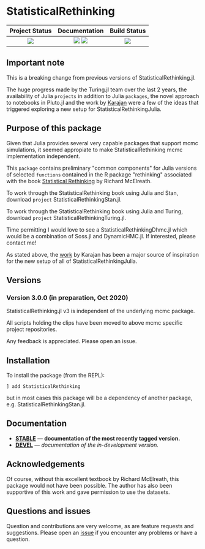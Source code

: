 # StatisticalRethinking


| **Project Status**                                                               |  **Documentation**                                                               | **Build Status**                                                                                |
|:-------------------------------------------------------------------------------:|:-------------------------------------------------------------------------------:|:-----------------------------------------------------------------------------------------------:|
|![][project-status-img] | [![][docs-stable-img]][docs-stable-url] [![][docs-dev-img]][docs-dev-url] | [![][travis-img]][travis-url] |

## Important note

This is a breaking change from previous versions of StatisticalRethinking.jl.

The huge progress made by the Turing.jl team over the last 2 years, the availability of Julia `projects` in addition to Julia `packages`, the novel approach to notebooks in Pluto.jl and the work by [Karajan](https://github.com/karajan9/statisticalrethinking) were a few of the ideas that triggered exploring a new setup for StatisticalRethinkingJulia.

## Purpose of this package

Given that Julia provides several very capable packages that support mcmc simulations, it seemed appropiate to make StatisticalRethinking mcmc implementation independent.

This `package` contains preliminary "common components" for Julia versions of selected `functions` contained in the R package "rethinking" associated with the book [Statistical Rethinking](https://xcelab.net/rm/statistical-rethinking/) by Richard McElreath.

To work through the StatisticalRethinking book using Julia and Stan, download `project` StatisticalRethinkingStan.jl.

To work through the StatisticalRethinking book using Julia and Turing, download `project` StatisticalRethinkingTuring.jl.

Time permitting I would love to see a StatisticalRethinkingDhmc.jl which would be a combination of Soss.jl and DynamicHMC.jl. If interested, please contact me!

As stated above, the [work](https://github.com/karajan9/statisticalrethinking) by Karajan has been a major source of inspiration for the new setup of all of StatisticalRethinkingJulia.

## Versions

### Version 3.0.0 (in preparation, Oct 2020)

StatisticalRethinking.jl v3 is independent of the underlying mcmc package.

All scripts holding the clips have been moved to above mcmc specific project repositories.

Any feedback is appreciated. Please open an issue.

## Installation

To install the package (from the REPL):

```
] add StatisticalRethinking
```

but in most cases this package will be a dependency of another package, e.g. StatisticalRethinkingStan.jl.

## Documentation

- [**STABLE**][docs-stable-url] &mdash; **documentation of the most recently tagged version.**
- [**DEVEL**][docs-dev-url] &mdash; *documentation of the in-development version.*

## Acknowledgements

Of course, without this excellent textbook by Richard McElreath, this package would not have been possible. The author has also been supportive of this work and gave permission to use the datasets.

## Questions and issues

Question and contributions are very welcome, as are feature requests and suggestions. Please open an [issue][issues-url] if you encounter any problems or have a question.

[docs-dev-img]: https://img.shields.io/badge/docs-dev-blue.svg
[docs-dev-url]: https://statisticalrethinkingjulia.github.io/StatisticalRethinking.jl/latest

[docs-stable-img]: https://img.shields.io/badge/docs-stable-blue.svg
[docs-stable-url]: https://statisticalrethinkingjulia.github.io/StatisticalRethinking.jl/stable

[travis-img]: https://travis-ci.org/StatisticalRethinkingJulia/StatisticalRethinking.jl.svg?branch=master
[travis-url]: https://travis-ci.org/StatisticalRethinkingJulia/StatisticalRethinking.jl

[codecov-img]: https://codecov.io/gh/StatisticalRethinkingJulia/StatisticalRethinking.jl/branch/master/graph/badge.svg
[codecov-url]: https://codecov.io/gh/StatisticalRethinkingJulia/StatisticalRethinking.jl

[issues-url]: https://github.com/StatisticalRethinkingJulia/StatisticalRethinking.jl/issues

[project-status-img]: https://img.shields.io/badge/lifecycle-wip-orange.svg

